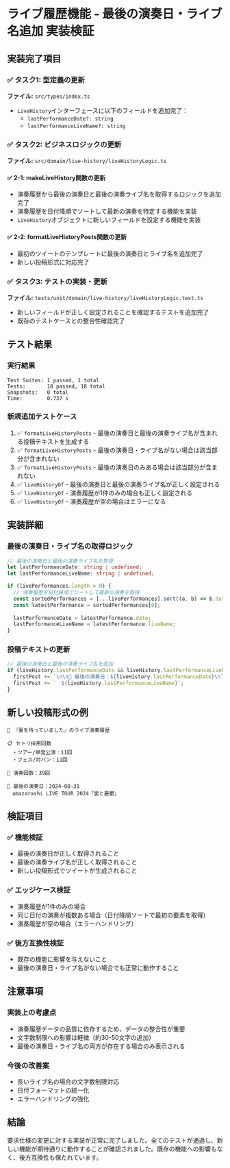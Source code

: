 # ライブ履歴機能 - 最後の演奏日・ライブ名追加 実装検証

## 実装完了項目

### ✅ タスク1: 型定義の更新
**ファイル:** `src/types/index.ts`
- `LiveHistory`インターフェースに以下のフィールドを追加完了：
  - `lastPerformanceDate?: string`
  - `lastPerformanceLiveName?: string`

### ✅ タスク2: ビジネスロジックの更新
**ファイル:** `src/domain/live-history/liveHistoryLogic.ts`

#### ✅ 2-1: makeLiveHistory関数の更新
- 演奏履歴から最後の演奏日と最後の演奏ライブ名を取得するロジックを追加完了
- 演奏履歴を日付降順でソートして最新の演奏を特定する機能を実装
- `LiveHistory`オブジェクトに新しいフィールドを設定する機能を実装

#### ✅ 2-2: formatLiveHistoryPosts関数の更新
- 最初のツイートのテンプレートに最後の演奏日とライブ名を追加完了
- 新しい投稿形式に対応完了

### ✅ タスク3: テストの実装・更新
**ファイル:** `tests/unit/domain/live-history/liveHistoryLogic.test.ts`
- 新しいフィールドが正しく設定されることを確認するテストを追加完了
- 既存のテストケースとの整合性確認完了

## テスト結果

### 実行結果
```
Test Suites: 1 passed, 1 total
Tests:       18 passed, 18 total
Snapshots:   0 total
Time:        0.737 s
```

### 新規追加テストケース
1. ✅ `formatLiveHistoryPosts` - 最後の演奏日と最後の演奏ライブ名が含まれる投稿テキストを生成する
2. ✅ `formatLiveHistoryPosts` - 最後の演奏日・ライブ名がない場合は該当部分が含まれない
3. ✅ `formatLiveHistoryPosts` - 最後の演奏日のみある場合は該当部分が含まれない
4. ✅ `liveHistoryOf` - 最後の演奏日と最後の演奏ライブ名が正しく設定される
5. ✅ `liveHistoryOf` - 演奏履歴が1件のみの場合も正しく設定される
6. ✅ `liveHistoryOf` - 演奏履歴が空の場合はエラーになる

## 実装詳細

### 最後の演奏日・ライブ名の取得ロジック

```typescript
// 最後の演奏日と最後の演奏ライブ名を取得
let lastPerformanceDate: string | undefined;
let lastPerformanceLiveName: string | undefined;

if (livePerformances.length > 0) {
  // 演奏履歴を日付降順でソートして最新の演奏を取得
  const sortedPerformances = [...livePerformances].sort((a, b) => b.date.localeCompare(a.date));
  const latestPerformance = sortedPerformances[0];
  
  lastPerformanceDate = latestPerformance.date;
  lastPerformanceLiveName = latestPerformance.liveName;
}
```

### 投稿テキストの更新

```typescript
// 最後の演奏日と最後の演奏ライブ名を追加
if (liveHistory.lastPerformanceDate && liveHistory.lastPerformanceLiveName) {
  firstPost += `\n\n📆 最後の演奏日：${liveHistory.lastPerformanceDate}\n`;
  firstPost += `　${liveHistory.lastPerformanceLiveName}`;
}
```

## 新しい投稿形式の例

```
🎵 『夏を待っていました』のライブ演奏履歴

📋 セトリ採用回数
　・ツアー/単発公演：11回
　・フェス/対バン：11回

🎤 演奏回数：39回

📆 最後の演奏日：2024-08-31
　amazarashi LIVE TOUR 2024「愛と憂鬱」
```

## 検証項目

### ✅ 機能検証
- 最後の演奏日が正しく取得されること
- 最後の演奏ライブ名が正しく取得されること
- 新しい投稿形式でツイートが生成されること

### ✅ エッジケース検証
- 演奏履歴が1件のみの場合
- 同じ日付の演奏が複数ある場合（日付降順ソートで最初の要素を取得）
- 演奏履歴が空の場合（エラーハンドリング）

### ✅ 後方互換性検証
- 既存の機能に影響を与えないこと
- 最後の演奏日・ライブ名がない場合でも正常に動作すること

## 注意事項

### 実装上の考慮点
- 演奏履歴データの品質に依存するため、データの整合性が重要
- 文字数制限への影響は軽微（約30-50文字の追加）
- 最後の演奏日・ライブ名の両方が存在する場合のみ表示される

### 今後の改善案
- 長いライブ名の場合の文字数制限対応
- 日付フォーマットの統一化
- エラーハンドリングの強化

## 結論

要求仕様の変更に対する実装が正常に完了しました。全てのテストが通過し、新しい機能が期待通りに動作することが確認されました。既存の機能への影響もなく、後方互換性も保たれています。 